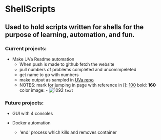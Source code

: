 # ShellScripts

## Used to hold scripts written for shells for the purpose of learning, automation, and fun.

### Current projects:
 * Make UVa Readme automation
    * When push is made to github fetch the website
    * pull numbers of problems completed and uncommpeleted
    * get name to go with numbers
    * make output as sampled in [UVa repo](https://github.com/JesseHouk900/UVaJudge)
    * NOTES: mark for jumping in page with reference in []:   [100](#100)
      bold:    **160**    color image: - ![1092](https://placehold.it/15/c5f015/000000?text=+) `text`
     
### Future projects:
  * GUI with 4 consoles
  
  * Docker automation
      * 'end' process which kills and removes container

